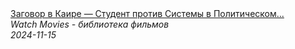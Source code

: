 <!--2024-11-15 16:00:28-->
<div class="yb">
  <a class="nodecor" href="/index.html?filmy/zagovor_v_kaire_student_protiv_sistemy_v_politicheskom_trillere_udostoennom_dvuh_prizov_v_kannah">
    <img class="preview" data-videoid="bfjA0_09JP4" src="https://i3.ytimg.com/vi/bfjA0_09JP4/hqdefault.jpg" align="middle" alt="">
  </a>
  <div class="inlbl text">
    <a class="nodecor" href="/index.html?filmy/zagovor_v_kaire_student_protiv_sistemy_v_politicheskom_trillere_udostoennom_dvuh_prizov_v_kannah">Заговор в Каире — Студент против Системы в Политическом...</a><br>
    <i class="smaller2">Watch Movies - библиотека фильмов</i><br>
    <i class="smaller3">2024-11-15</i>
  </div>
</div>
